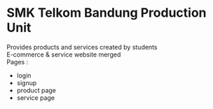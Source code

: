 # SMK Telkom Bandung Production Unit
Provides products and services created by students
<br>
E-commerce & service website merged
<br>
Pages : 
<ul>
  <li>login</li>
  <li>signup</li>
  <li>product page</li>
  <li>service page</li>
</ul>
